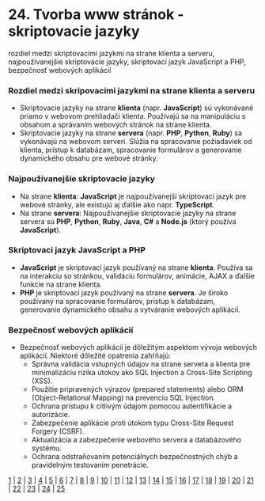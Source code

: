 # 24. Tvorba www stránok - skriptovacie jazyky
rozdiel medzi skriptovacími jazykmi na strane klienta a serveru, najpoužívanejšie skriptovacie jazyky, skriptovací jazyk JavaScript a PHP, bezpečnosť webových aplikácií

### Rozdiel medzi skripovacími jazykmi na strane klienta a serveru
- Skriptovacie jazyky na strane **klienta** (napr. **JavaScript**) sú vykonávané priamo v webovom prehliadači klienta. Používajú sa na manipuláciu s obsahom a správaním webových stránok na strane klienta.
- Skriptovacie jazyky na strane **servera** (napr. **PHP**, **Python**, **Ruby**) sa vykonávajú na webovom serveri. Slúžia na spracovanie požiadaviek od klienta, prístup k databázam, spracovanie formulárov a generovanie dynamického obsahu pre webové stránky.

### Najpoužívanejšie skriptovacie jazyky
- Na strane **klienta**: **JavaScript** je najpoužívanejší skriptovací jazyk pre webové stránky, ale existujú aj ďalšie ako napr. **TypeScript**.
- Na strane **servera**: Najpoužívanejšie skriptovacie jazyky na strane servera sú **PHP**, **Python**, **Ruby**, **Java**, **C#** a **Node.js** (ktorý používa **JavaScript**).

### Skriptovací jazyk JavaScript a PHP
- **JavaScript** je skriptovací jazyk používaný na strane **klienta**. Používa sa na interakciu so stránkou, validáciu formulárov, animácie, AJAX a ďalšie funkcie na strane klienta.
- **PHP** je skriptovací jazyk používaný na strane **servera**. Je široko používaný na spracovanie formulárov, prístup k databázam, generovanie dynamického obsahu a vytváranie webových aplikácií.

### Bezpečnosť webových aplikácií
- Bezpečnosť webových aplikácií je dôležitým aspektom vývoja webových aplikácií. Niektoré dôležité opatrenia zahŕňajú:
  - Správna validácia vstupných údajov na strane servera a klienta pre minimalizáciu rizika útokov ako SQL Injection a Cross-Site Scripting (XSS).
  - Použitie pripravených výrazov (prepared statements) alebo ORM (Object-Relational Mapping) na prevenciu SQL Injection.
  - Ochrana prístupu k citlivým údajom pomocou autentifikácie a autorizácie.
  - Zabezpečenie aplikácie proti útokom typu Cross-Site Request Forgery (CSRF).
  - Aktualizácia a zabezpečenie webového servera a databázového systému.
  - Ochrana odstraňovaním potenciálnych bezpečnostných chýb a pravidelným testovaním penetrácie.

[1](https://jesuschrist69.github.io/maturitne-otazky-SPSIT-KNM-2023/LYC/) | [2](https://jesuschrist69.github.io/maturitne-otazky-SPSIT-KNM-2023/LYC2/) | [3](https://jesuschrist69.github.io/maturitne-otazky-SPSIT-KNM-2023/LYC3/) | [4](https://jesuschrist69.github.io/maturitne-otazky-SPSIT-KNM-2023/LYC4/) | [5](https://jesuschrist69.github.io/maturitne-otazky-SPSIT-KNM-2023/LYC5/) | [6](https://jesuschrist69.github.io/maturitne-otazky-SPSIT-KNM-2023/LYC6/) | [7](https://jesuschrist69.github.io/maturitne-otazky-SPSIT-KNM-2023/LYC7/) | [8](https://jesuschrist69.github.io/maturitne-otazky-SPSIT-KNM-2023/LYC8/) | [9](https://jesuschrist69.github.io/maturitne-otazky-SPSIT-KNM-2023/LYC9/) | [10](https://jesuschrist69.github.io/maturitne-otazky-SPSIT-KNM-2023/LYC10/) | [11](https://jesuschrist69.github.io/maturitne-otazky-SPSIT-KNM-2023/LYC11/) | [12](https://jesuschrist69.github.io/maturitne-otazky-SPSIT-KNM-2023/LYC12/) | [13](https://jesuschrist69.github.io/maturitne-otazky-SPSIT-KNM-2023/LYC13/) | [14](https://jesuschrist69.github.io/maturitne-otazky-SPSIT-KNM-2023/LYC14/) | [15](https://jesuschrist69.github.io/maturitne-otazky-SPSIT-KNM-2023/LYC15/) | [16](https://jesuschrist69.github.io/maturitne-otazky-SPSIT-KNM-2023/LYC16/) | [17](https://jesuschrist69.github.io/maturitne-otazky-SPSIT-KNM-2023/LYC17/) | [18](https://jesuschrist69.github.io/maturitne-otazky-SPSIT-KNM-2023/LYC18/) | [19](https://jesuschrist69.github.io/maturitne-otazky-SPSIT-KNM-2023/LYC19/) | [20](https://jesuschrist69.github.io/maturitne-otazky-SPSIT-KNM-2023/LYC20/) | [21](https://jesuschrist69.github.io/maturitne-otazky-SPSIT-KNM-2023/LYC21/) | [22](https://jesuschrist69.github.io/maturitne-otazky-SPSIT-KNM-2023/LYC22/) | [23](https://jesuschrist69.github.io/maturitne-otazky-SPSIT-KNM-2023/LYC23/) | [24](https://jesuschrist69.github.io/maturitne-otazky-SPSIT-KNM-2023/LYC24/) | [25](https://jesuschrist69.github.io/maturitne-otazky-SPSIT-KNM-2023/LYC25/)
